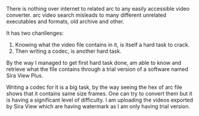 There is nothing over internet to related arc to any easily accessible video converter.
arc video search misleads to many different unrelated executables and formats, old archive and other.

It has two chanllenges:
1) Knowing what the video file contains in it, is itself a hard task to crack. 
2) Then writing a codec, is another hard task.

By the way I managed to get first hard task done, am able to know and retrieve what the file contains through a trial version 
of a software named Sira View Plus.

Writing a codec for it is a big task, by the way seeing the hex of arc file shows that it contains same size frames. One can try to
convert them but it is having a significant level of difficulty. I am uploading the videos exported by Sira View which are having 
watermark as I am only having trial version.
